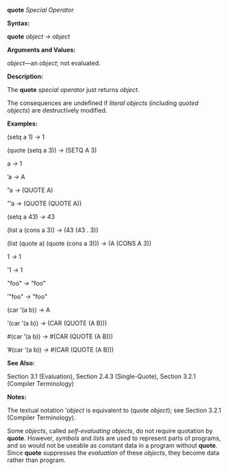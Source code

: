 **quote** *Special Operator* 

**Syntax:** 

**quote** *object → object* 

**Arguments and Values:** 

*object*—an *object*; not evaluated. 

**Description:** 

The **quote** *special operator* just returns *object*. 

The consequences are undefined if *literal objects* (including *quoted objects*) are destructively modified. 

**Examples:** 

(setq a 1) *→* 1 

(quote (setq a 3)) *→* (SETQ A 3) 

a *→* 1 

’a *→* A 

”a *→* (QUOTE A)  



”’a *→* (QUOTE (QUOTE A)) 

(setq a 43) *→* 43 

(list a (cons a 3)) *→* (43 (43 . 3)) 

(list (quote a) (quote (cons a 3))) *→* (A (CONS A 3)) 

1 *→* 1 

’1 *→* 1 

"foo" *→* "foo" 

’"foo" *→* "foo" 

(car ’(a b)) *→* A 

’(car ’(a b)) *→* (CAR (QUOTE (A B))) 

#(car ’(a b)) *→* #(CAR (QUOTE (A B))) 

’#(car ’(a b)) *→* #(CAR (QUOTE (A B))) 

**See Also:** 

Section 3.1 (Evaluation), Section 2.4.3 (Single-Quote), Section 3.2.1 (Compiler Terminology) 

**Notes:** 

The textual notation ’*object* is equivalent to (quote *object*); see Section 3.2.1 (Compiler Terminology). 

Some *objects*, called *self-evaluating objects*, do not require quotation by **quote**. However, *symbols* and *lists* are used to represent parts of programs, and so would not be useable as constant data in a program without **quote**. Since **quote** suppresses the *evaluation* of these *objects*, they become data rather than program. 

